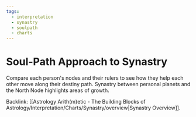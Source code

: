 ```yaml
---
tags:
  - interpretation
  - synastry
  - soulpath
  - charts
---
```

# Soul-Path Approach to Synastry

Compare each person's nodes and their rulers to see how they help each other move along their destiny path. Synastry between personal planets and the North Node highlights areas of growth.

Backlink: [[Astrology Arith(m)etic - The Building Blocks of Astrology/Interpretation/Charts/Synastry/overview|Synastry Overview]].
